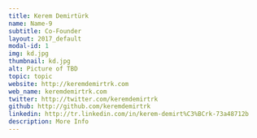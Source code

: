 ```yaml
---
title: Kerem Demirtürk
name: Name-9
subtitle: Co-Founder
layout: 2017_default
modal-id: 1
img: kd.jpg
thumbnail: kd.jpg
alt: Picture of TBD
topic: topic
website: http://keremdemirtrk.com
web_name: keremdemirtrk.com
twitter: http://twitter.com/keremdemirtrk
github: http://github.com/keremdemirtrk
linkedin: http://tr.linkedin.com/in/kerem-demirt%C3%BCrk-73a48712b
description: More Info
---
```

